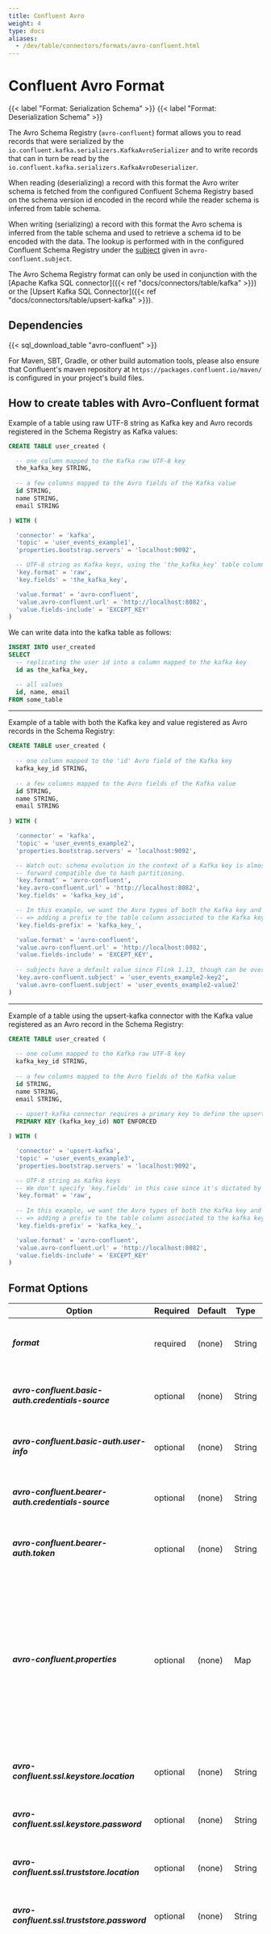 ```yaml
---
title: Confluent Avro
weight: 4
type: docs
aliases:
  - /dev/table/connectors/formats/avro-confluent.html
---
```

<!--
Licensed to the Apache Software Foundation (ASF) under one
or more contributor license agreements.  See the NOTICE file
distributed with this work for additional information
regarding copyright ownership.  The ASF licenses this file
to you under the Apache License, Version 2.0 (the
"License"); you may not use this file except in compliance
with the License.  You may obtain a copy of the License at

  http://www.apache.org/licenses/LICENSE-2.0

Unless required by applicable law or agreed to in writing,
software distributed under the License is distributed on an
"AS IS" BASIS, WITHOUT WARRANTIES OR CONDITIONS OF ANY
KIND, either express or implied.  See the License for the
specific language governing permissions and limitations
under the License.
-->

# Confluent Avro Format

{{< label "Format: Serialization Schema" >}}
{{< label "Format: Deserialization Schema" >}}

The Avro Schema Registry (``avro-confluent``) format allows you to read records that were serialized by the ``io.confluent.kafka.serializers.KafkaAvroSerializer`` and to write records that can in turn be read by the ``io.confluent.kafka.serializers.KafkaAvroDeserializer``. 

When reading (deserializing) a record with this format the Avro writer schema is fetched from the configured Confluent Schema Registry based on the schema version id encoded in the record while the reader schema is inferred from table schema. 

When writing (serializing) a record with this format the Avro schema is inferred from the table schema and used to retrieve a schema id to be encoded with the data. The lookup is performed with in the configured Confluent Schema Registry under the [subject](https://docs.confluent.io/current/schema-registry/index.html#schemas-subjects-and-topics) given in `avro-confluent.subject`.

The Avro Schema Registry format can only be used in conjunction with the [Apache Kafka SQL connector]({{< ref "docs/connectors/table/kafka" >}}) or the [Upsert Kafka SQL Connector]({{< ref "docs/connectors/table/upsert-kafka" >}}).

Dependencies
------------

{{< sql_download_table "avro-confluent" >}}

For Maven, SBT, Gradle, or other build automation tools, please also ensure that Confluent's maven repository at `https://packages.confluent.io/maven/` is configured in your project's build files.

How to create tables with Avro-Confluent format
--------------

Example of a table using raw UTF-8 string as Kafka key and Avro records registered in the Schema Registry as Kafka values:

```sql
CREATE TABLE user_created (

  -- one column mapped to the Kafka raw UTF-8 key
  the_kafka_key STRING,
  
  -- a few columns mapped to the Avro fields of the Kafka value
  id STRING,
  name STRING, 
  email STRING

) WITH (

  'connector' = 'kafka',
  'topic' = 'user_events_example1',
  'properties.bootstrap.servers' = 'localhost:9092',

  -- UTF-8 string as Kafka keys, using the 'the_kafka_key' table column
  'key.format' = 'raw',
  'key.fields' = 'the_kafka_key',

  'value.format' = 'avro-confluent',
  'value.avro-confluent.url' = 'http://localhost:8082',
  'value.fields-include' = 'EXCEPT_KEY'
)
```

We can write data into the kafka table as follows:

```sql
INSERT INTO user_created
SELECT
  -- replicating the user id into a column mapped to the kafka key
  id as the_kafka_key,

  -- all values
  id, name, email
FROM some_table
```

---

Example of a table with both the Kafka key and value registered as Avro records in the Schema Registry:

```sql
CREATE TABLE user_created (
  
  -- one column mapped to the 'id' Avro field of the Kafka key
  kafka_key_id STRING,
  
  -- a few columns mapped to the Avro fields of the Kafka value
  id STRING,
  name STRING, 
  email STRING
  
) WITH (

  'connector' = 'kafka',
  'topic' = 'user_events_example2',
  'properties.bootstrap.servers' = 'localhost:9092',

  -- Watch out: schema evolution in the context of a Kafka key is almost never backward nor
  -- forward compatible due to hash partitioning.
  'key.format' = 'avro-confluent',
  'key.avro-confluent.url' = 'http://localhost:8082',
  'key.fields' = 'kafka_key_id',

  -- In this example, we want the Avro types of both the Kafka key and value to contain the field 'id'
  -- => adding a prefix to the table column associated to the Kafka key field avoids clashes
  'key.fields-prefix' = 'kafka_key_',

  'value.format' = 'avro-confluent',
  'value.avro-confluent.url' = 'http://localhost:8082',
  'value.fields-include' = 'EXCEPT_KEY',
   
  -- subjects have a default value since Flink 1.13, though can be overridden:
  'key.avro-confluent.subject' = 'user_events_example2-key2',
  'value.avro-confluent.subject' = 'user_events_example2-value2'
)
```

---
Example of a table using the upsert-kafka connector with the Kafka value registered as an Avro record in the Schema Registry:

```sql
CREATE TABLE user_created (
  
  -- one column mapped to the Kafka raw UTF-8 key
  kafka_key_id STRING,
  
  -- a few columns mapped to the Avro fields of the Kafka value
  id STRING, 
  name STRING, 
  email STRING, 
  
  -- upsert-kafka connector requires a primary key to define the upsert behavior
  PRIMARY KEY (kafka_key_id) NOT ENFORCED

) WITH (

  'connector' = 'upsert-kafka',
  'topic' = 'user_events_example3',
  'properties.bootstrap.servers' = 'localhost:9092',

  -- UTF-8 string as Kafka keys
  -- We don't specify 'key.fields' in this case since it's dictated by the primary key of the table
  'key.format' = 'raw',
  
  -- In this example, we want the Avro types of both the Kafka key and value to contain the field 'id'
  -- => adding a prefix to the table column associated to the kafka key field avoids clashes
  'key.fields-prefix' = 'kafka_key_',

  'value.format' = 'avro-confluent',
  'value.avro-confluent.url' = 'http://localhost:8082',
  'value.fields-include' = 'EXCEPT_KEY'
)
```


Format Options
----------------

<table class="table table-bordered">
    <thead>
      <tr>
        <th class="text-left" style="width: 25%">Option</th>
        <th class="text-center" style="width: 8%">Required</th>
        <th class="text-center" style="width: 7%">Default</th>
        <th class="text-center" style="width: 10%">Type</th>
        <th class="text-center" style="width: 50%">Description</th>
      </tr>
    </thead>
    <tbody>
        <tr>
            <td><h5>format</h5></td>
            <td>required</td>
            <td style="word-wrap: break-word;">(none)</td>
            <td>String</td>
            <td>Specify what format to use, here should be <code>'avro-confluent'</code>.</td>
        </tr>
        <tr>
            <td><h5>avro-confluent.basic-auth.credentials-source</h5></td>
            <td>optional</td>
            <td style="word-wrap: break-word;">(none)</td>
            <td>String</td>
            <td>Basic auth credentials source for Schema Registry</td>
        </tr>
        <tr>
            <td><h5>avro-confluent.basic-auth.user-info</h5></td>
            <td>optional</td>
            <td style="word-wrap: break-word;">(none)</td>
            <td>String</td>
            <td>Basic auth user info for schema registry</td>
        </tr>
        <tr>
            <td><h5>avro-confluent.bearer-auth.credentials-source</h5></td>
            <td>optional</td>
            <td style="word-wrap: break-word;">(none)</td>
            <td>String</td>
            <td>Bearer auth credentials source for Schema Registry</td>
        </tr>
        <tr>
            <td><h5>avro-confluent.bearer-auth.token</h5></td>
            <td>optional</td>
            <td style="word-wrap: break-word;">(none)</td>
            <td>String</td>
            <td>Bearer auth token for Schema Registry</td>
        </tr>
        <tr>
            <td><h5>avro-confluent.properties</h5></td>
            <td>optional</td>
            <td style="word-wrap: break-word;">(none)</td>
            <td>Map</td>
            <td>Properties map that is forwarded to the underlying Schema Registry. This is useful for options that are not officially exposed via Flink config options. However, note that Flink options have higher precedence.</td>
        </tr>
        <tr>
            <td><h5>avro-confluent.ssl.keystore.location</h5></td>
            <td>optional</td>
            <td style="word-wrap: break-word;">(none)</td>
            <td>String</td>
            <td>Location / File of SSL keystore</td>
        </tr>
        <tr>
            <td><h5>avro-confluent.ssl.keystore.password</h5></td>
            <td>optional</td>
            <td style="word-wrap: break-word;">(none)</td>
            <td>String</td>
            <td>Password for SSL keystore</td>
        </tr>
        <tr>
            <td><h5>avro-confluent.ssl.truststore.location</h5></td>
            <td>optional</td>
            <td style="word-wrap: break-word;">(none)</td>
            <td>String</td>
            <td>Location / File of SSL truststore</td>
        </tr>
        <tr>
            <td><h5>avro-confluent.ssl.truststore.password</h5></td>
            <td>optional</td>
            <td style="word-wrap: break-word;">(none)</td>
            <td>String</td>
            <td>Password for SSL truststore</td>
        </tr>
        <tr>
            <td><h5>avro-confluent.subject</h5></td>
            <td>optional</td>
            <td style="word-wrap: break-word;">(none)</td>
            <td>String</td>
            <td>The Confluent Schema Registry subject under which to register the schema used by this format during serialization. By default, 'kafka' and 'upsert-kafka' connectors use '&lt;topic_name&gt;-value' or '&lt;topic_name&gt;-key' as the default subject name if this format is used as the value or key format. But for other connectors (e.g. 'filesystem'), the subject option is required when used as sink.</td>
        </tr>
        <tr>
            <td><h5>avro-confluent.url</h5></td>
            <td>required</td>
            <td style="word-wrap: break-word;">(none)</td>
            <td>String</td>
            <td>The URL of the Confluent Schema Registry to fetch/register schemas.</td>
        </tr>
    </tbody>
</table>

Data Type Mapping
----------------

Currently, Apache Flink always uses the table schema to derive the Avro reader schema during deserialization and Avro writer schema during serialization. Explicitly defining an Avro schema is not supported yet.
See the [Apache Avro Format]({{< ref "docs/connectors/table/formats/avro" >}}#data-type-mapping) for the mapping between Avro and Flink DataTypes. 

In addition to the types listed there, Flink supports reading/writing nullable types. Flink maps nullable types to Avro `union(something, null)`, where `something` is the Avro type converted from Flink type.

You can refer to [Avro Specification](https://avro.apache.org/docs/current/spec.html) for more information about Avro types.
